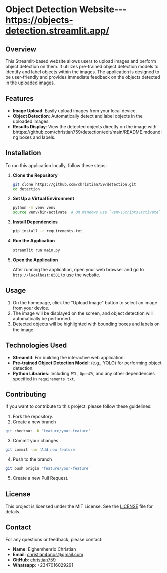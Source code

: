 # Object Detection Website---https://objects-detection.streamlit.app/

## Overview

This Streamlit-based website allows users to upload images and perform object detection on them. It utilizes pre-trained object detection models to identify and label objects within the images. The application is designed to be user-friendly and provides immediate feedback on the objects detected in the uploaded images.

## Features

- **Image Upload**: Easily upload images from your local device.
- **Object Detection**: Automatically detect and label objects in the uploaded images.
- **Results Display**: View the detected objects directly on the image with bhttps://github.com/christian759/detection/edit/main/README.mdounding boxes and labels.

## Installation

To run this application locally, follow these steps:

1. **Clone the Repository**

    ```bash
    git clone https://github.com/christian759/detection.git
    cd detection
    ```

2. **Set Up a Virtual Environment**

    ```bash
    python -m venv venv
    source venv/bin/activate  # On Windows use `venv\Scripts\activate`
    ```

3. **Install Dependencies**

    ```bash
    pip install -r requirements.txt
    ```

4. **Run the Application**

    ```bash
    streamlit run main.py
    ```

5. **Open the Application**

    After running the application, open your web browser and go to `http://localhost:8501` to use the website.

## Usage

1. On the homepage, click the "Upload Image" button to select an image from your device.
2. The image will be displayed on the screen, and object detection will automatically be performed.
3. Detected objects will be highlighted with bounding boxes and labels on the image.

## Technologies Used

- **Streamlit**: For building the interactive web application.
- **Pre-trained Object Detection Model**: (e.g., YOLO) for performing object detection.
- **Python Libraries**: Including `PIL`, `OpenCV`, and any other dependencies specified in `requirements.txt`.

## Contributing

If you want to contribute to this project, please follow these guidelines:

1. Fork the repository.
2. Create a new branch 
```bash 
git checkout -b 'feature/your-feature'
```
3. Commit your changes 
```bash
git commit -am 'Add new feature'
```
4. Push to the branch 
```bash
git push origin 'feature/your-feature`
```
5. Create a new Pull Request.

## License

This project is licensed under the MIT License. See the [LICENSE](LICENSE) file for details.

## Contact

For any questions or feedback, please contact:

- **Name**: Eighemhenrio Christian
- **Email**: christian4onos@gmail.com
- **GitHub**: [christian759](https://github.com/christian759)
- **Whatsapp**: +2347016029291

